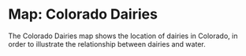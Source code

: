 # Map: Colorado Dairies

The Colorado Dairies map shows the location of dairies in Colorado,
in order to illustrate the relationship between dairies and water.
